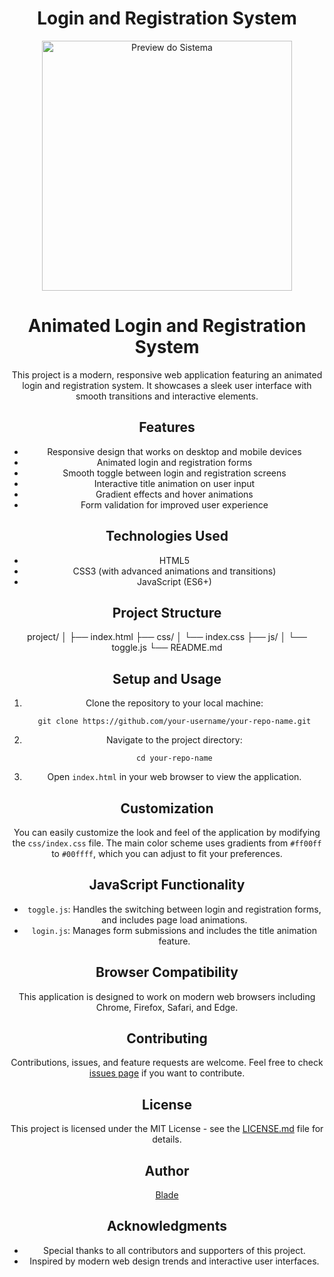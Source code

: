 <div align="center">

# Login and Registration System

<p>
  <img src="https://i.imgur.com/ZUVQ0Pp.png" width="400" alt="Preview do Sistema">
</p>

# Animated Login and Registration System

This project is a modern, responsive web application featuring an animated login and registration system. It showcases a sleek user interface with smooth transitions and interactive elements.

## Features

- Responsive design that works on desktop and mobile devices
- Animated login and registration forms
- Smooth toggle between login and registration screens
- Interactive title animation on user input
- Gradient effects and hover animations
- Form validation for improved user experience

## Technologies Used

- HTML5
- CSS3 (with advanced animations and transitions)
- JavaScript (ES6+)

## Project Structure


project/
│
├── index.html
├── css/
│ └── index.css
├── js/
│ └── toggle.js
└── README.md


## Setup and Usage

1. Clone the repository to your local machine:
   ```
   git clone https://github.com/your-username/your-repo-name.git
   ```
2. Navigate to the project directory:
   ```
   cd your-repo-name
   ```
3. Open `index.html` in your web browser to view the application.

## Customization

You can easily customize the look and feel of the application by modifying the `css/index.css` file. The main color scheme uses gradients from `#ff00ff` to `#00ffff`, which you can adjust to fit your preferences.

## JavaScript Functionality

- `toggle.js`: Handles the switching between login and registration forms, and includes page load animations.
- `login.js`: Manages form submissions and includes the title animation feature.

## Browser Compatibility

This application is designed to work on modern web browsers including Chrome, Firefox, Safari, and Edge.

## Contributing

Contributions, issues, and feature requests are welcome. Feel free to check [issues page](https://github.com/your-username/your-repo-name/issues) if you want to contribute.

## License

This project is licensed under the MIT License - see the [LICENSE.md](LICENSE.md) file for details.

## Author

[Blade](https://github.com/IIBladeII)

## Acknowledgments

- Special thanks to all contributors and supporters of this project.
- Inspired by modern web design trends and interactive user interfaces.